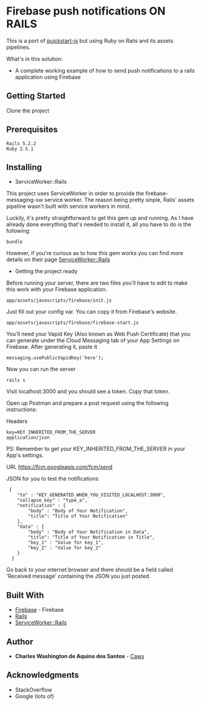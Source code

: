 # Firebase push notifications ON RAILS

This is a port of [quickstart-js](https://github.com/firebase/quickstart-js/tree/master/messaging) but using Ruby on Rails and its assets pipelines.

What's in this solution:

* A complete working example of how to send push notifications to a rails application using Firebase

## Getting Started

Clone the project

## Prerequisites

```
Rails 5.2.2
Ruby 2.5.1
```

## Installing

* ServiceWorker::Rails

This project uses ServiceWorker in order to provide the firebase-messaging-sw service worker. The reason being pretty sinple, Rails' assets pipeline wasn't built with service workers in mind.

Luckily, it's pretty straightforward to get this gem up and running. As I have already done everything that's needed to install it, all you have to do is the following: 

```
bundle
```

However, if you're curious as to how this gem works you can find more details on their page [ServiceWorker::Rails](https://github.com/rossta/serviceworker-rails)

* Getting the project ready

Before running your server, there are two files you'll have to edit to make this work with your Firebase application.

```
app/assets/javascripts/firebase/init.js
```

Just fill out your config var. You can copy it from Firebase's website.

```
app/assets/javascripts/firebase/firebase-start.js
```

You'll need your Vapid Key (Also known as Web Push Certificate) that you can generate under 
the Cloud Messaging tab of your App Settings on Firebase. After generating it, paste it 

```
messaging.usePublicVapidKey('here');
```

Now you can run the server

```
rails s
```

Visit localhost:3000 and you should see a token. Copy that token.

Open up Postman and prepare a post request using the following instructions:

Headers
```
key=KEY_INHERITED_FROM_THE_SERVER
application/json
```
PS: Remember to get your KEY_INHERITED_FROM_THE_SERVER in your App's settings.

URL
https://fcm.googleapis.com/fcm/send

JSON for you to test the notifications

```
 {
    "to" : "KEY_GENERATED_WHEN_YOU_VISITED_LOCALHOST:3000",
    "collapse_key" : "type_a",
    "notification" : {
        "body" : "Body of Your Notification",
        "title": "Title of Your Notification"
    },
    "data" : {
        "body" : "Body of Your Notification in Data",
        "title": "Title of Your Notification in Title",
        "key_1" : "Value for key_1",
        "key_2" : "Value for key_2"
    }
  }
```

Go back to your internet browser and there should be a field called 'Received message' containing
the JSON you just posted.

## Built With

* [Firebase](https://github.com/firebase/) - Firebase
* [Rails](https://github.com/rails/rails)
* [ServiceWorker::Rails](https://github.com/rossta/serviceworker-rails)

## Author

* **Charles Washington de Aquino dos Santos** - [Caws](https://github.com/caws)

## Acknowledgments

* StackOverflow
* Google (lots of)
